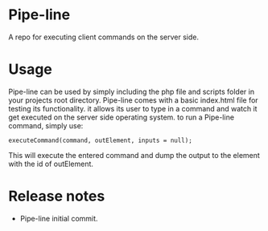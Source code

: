 # Pipe-line
A repo for executing client commands on the server side.

# Usage
Pipe-line can be used by simply including the php file and scripts folder in your projects root directory.
Pipe-line comes with a basic index.html file for testing its functionality. it allows its user to type in a command and watch it get executed on the server side operating system.
to run a Pipe-line command, simply use:

```
executeCommand(command, outElement, inputs = null);
```
This will execute the entered command and dump the output to the element with the id of outElement.

# Release notes
* Pipe-line initial commit.
